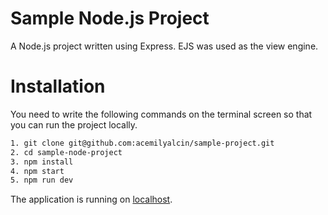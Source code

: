 # Sample Node.js Project

A Node.js project written using Express. EJS was used as the view engine.

# Installation

You need to write the following commands on the terminal screen so that you can run the project locally.

```sh
1. git clone git@github.com:acemilyalcin/sample-project.git
2. cd sample-node-project
3. npm install
4. npm start
5. npm run dev
```

The application is running on [localhost](http://localhost:3000).
